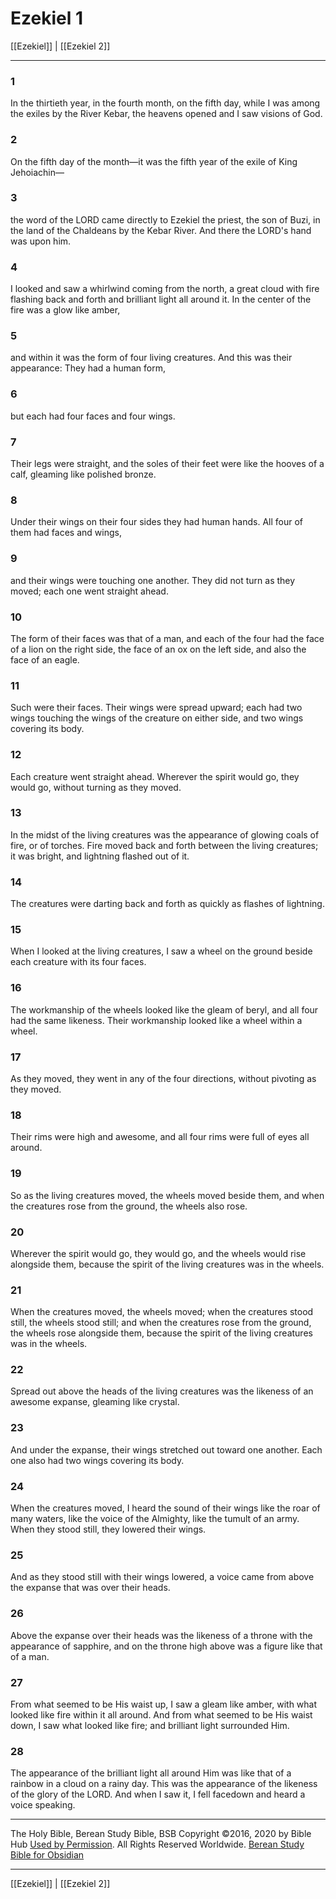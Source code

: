 # Ezekiel 1

[[Ezekiel]] | [[Ezekiel 2]]

---

### 1
In the thirtieth year, in the fourth month, on the fifth day, while I was among the exiles by the River Kebar, the heavens opened and I saw visions of God.

### 2
On the fifth day of the month—it was the fifth year of the exile of King Jehoiachin—

### 3
the word of the LORD came directly to Ezekiel the priest, the son of Buzi, in the land of the Chaldeans by the Kebar River. And there the LORD's hand was upon him.

### 4
I looked and saw a whirlwind coming from the north, a great cloud with fire flashing back and forth and brilliant light all around it. In the center of the fire was a glow like amber,

### 5
and within it was the form of four living creatures. And this was their appearance: They had a human form,

### 6
but each had four faces and four wings.

### 7
Their legs were straight, and the soles of their feet were like the hooves of a calf, gleaming like polished bronze.

### 8
Under their wings on their four sides they had human hands. All four of them had faces and wings,

### 9
and their wings were touching one another. They did not turn as they moved; each one went straight ahead.

### 10
The form of their faces was that of a man, and each of the four had the face of a lion on the right side, the face of an ox on the left side, and also the face of an eagle.

### 11
Such were their faces. Their wings were spread upward; each had two wings touching the wings of the creature on either side, and two wings covering its body.

### 12
Each creature went straight ahead. Wherever the spirit would go, they would go, without turning as they moved.

### 13
In the midst of the living creatures was the appearance of glowing coals of fire, or of torches. Fire moved back and forth between the living creatures; it was bright, and lightning flashed out of it.

### 14
The creatures were darting back and forth as quickly as flashes of lightning.

### 15
When I looked at the living creatures, I saw a wheel on the ground beside each creature with its four faces.

### 16
The workmanship of the wheels looked like the gleam of beryl, and all four had the same likeness. Their workmanship looked like a wheel within a wheel.

### 17
As they moved, they went in any of the four directions, without pivoting as they moved.

### 18
Their rims were high and awesome, and all four rims were full of eyes all around.

### 19
So as the living creatures moved, the wheels moved beside them, and when the creatures rose from the ground, the wheels also rose.

### 20
Wherever the spirit would go, they would go, and the wheels would rise alongside them, because the spirit of the living creatures was in the wheels.

### 21
When the creatures moved, the wheels moved; when the creatures stood still, the wheels stood still; and when the creatures rose from the ground, the wheels rose alongside them, because the spirit of the living creatures was in the wheels.

### 22
Spread out above the heads of the living creatures was the likeness of an awesome expanse, gleaming like crystal.

### 23
And under the expanse, their wings stretched out toward one another. Each one also had two wings covering its body.

### 24
When the creatures moved, I heard the sound of their wings like the roar of many waters, like the voice of the Almighty, like the tumult of an army. When they stood still, they lowered their wings.

### 25
And as they stood still with their wings lowered, a voice came from above the expanse that was over their heads.

### 26
Above the expanse over their heads was the likeness of a throne with the appearance of sapphire, and on the throne high above was a figure like that of a man.

### 27
From what seemed to be His waist up, I saw a gleam like amber, with what looked like fire within it all around. And from what seemed to be His waist down, I saw what looked like fire; and brilliant light surrounded Him.

### 28
The appearance of the brilliant light all around Him was like that of a rainbow in a cloud on a rainy day. This was the appearance of the likeness of the glory of the LORD. And when I saw it, I fell facedown and heard a voice speaking.

---

The Holy Bible, Berean Study Bible, BSB
Copyright ©2016, 2020 by Bible Hub
[Used by Permission](https://berean.bible/terms.htm). All Rights Reserved Worldwide.
[Berean Study Bible for Obsidian](https://github.com/gapmiss/berean-study-bible-for-obsidian)

---

[[Ezekiel]] | [[Ezekiel 2]]

